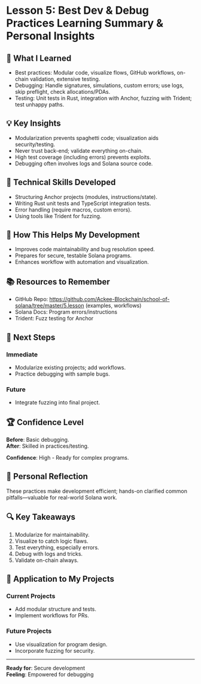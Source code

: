 # Lesson 5: Best Dev & Debug Practices Learning Summary & Personal Insights

## 🎯 What I Learned
- Best practices: Modular code, visualize flows, GitHub workflows, on-chain validation, extensive testing.
- Debugging: Handle signatures, simulations, custom errors; use logs, skip preflight, check allocations/PDAs.
- Testing: Unit tests in Rust, integration with Anchor, fuzzing with Trident; test unhappy paths.

## 💡 Key Insights
- Modularization prevents spaghetti code; visualization aids security/testing.
- Never trust back-end; validate everything on-chain.
- High test coverage (including errors) prevents exploits.
- Debugging often involves logs and Solana source code.

## 🔧 Technical Skills Developed
- Structuring Anchor projects (modules, instructions/state).
- Writing Rust unit tests and TypeScript integration tests.
- Error handling (require macros, custom errors).
- Using tools like Trident for fuzzing.

## 🚀 How This Helps My Development
- Improves code maintainability and bug resolution speed.
- Prepares for secure, testable Solana programs.
- Enhances workflow with automation and visualization.

## 📚 Resources to Remember
- GitHub Repo: https://github.com/Ackee-Blockchain/school-of-solana/tree/master/5.lesson (examples, workflows)
- Solana Docs: Program errors/instructions
- Trident: Fuzz testing for Anchor

## 🎯 Next Steps
### **Immediate**
- Modularize existing projects; add workflows.
- Practice debugging with sample bugs.

### **Future**
- Integrate fuzzing into final project.

## 🏆 Confidence Level
**Before**: Basic debugging.  
**After**: Skilled in practices/testing.

**Confidence**: High - Ready for complex programs.

## 💭 Personal Reflection
These practices make development efficient; hands-on clarified common pitfalls—valuable for real-world Solana work.

## 🔍 Key Takeaways
1. Modularize for maintainability.
2. Visualize to catch logic flaws.
3. Test everything, especially errors.
4. Debug with logs and tricks.
5. Validate on-chain always.

## 🎯 Application to My Projects
### **Current Projects**
- Add modular structure and tests.
- Implement workflows for PRs.

### **Future Projects**
- Use visualization for program design.
- Incorporate fuzzing for security.

---
**Ready for**: Secure development  
**Feeling**: Empowered for debugging
